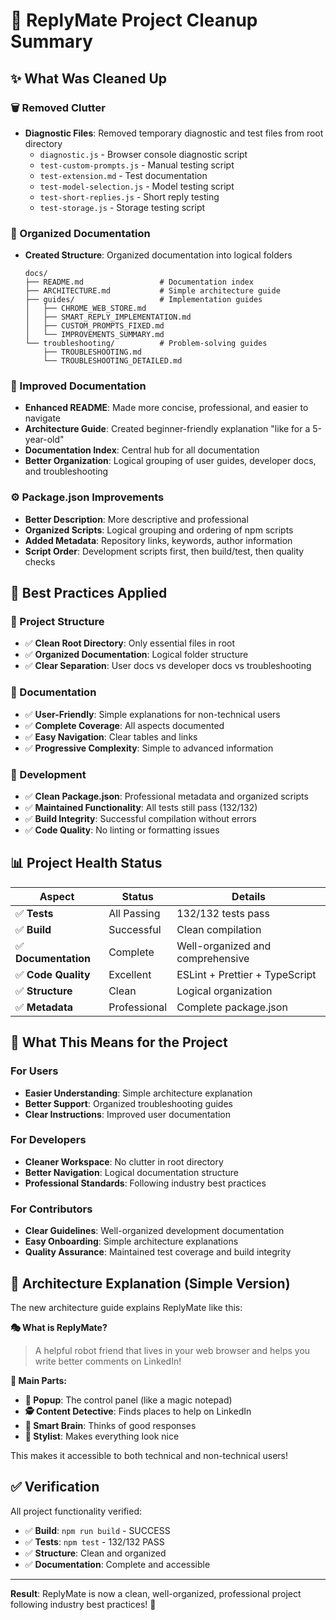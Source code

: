 # 🧹 ReplyMate Project Cleanup Summary

## ✨ What Was Cleaned Up

### 🗑️ Removed Clutter
- **Diagnostic Files**: Removed temporary diagnostic and test files from root directory
  - `diagnostic.js` - Browser console diagnostic script
  - `test-custom-prompts.js` - Manual testing script  
  - `test-extension.md` - Test documentation
  - `test-model-selection.js` - Model testing script
  - `test-short-replies.js` - Short reply testing
  - `test-storage.js` - Storage testing script

### 📁 Organized Documentation
- **Created Structure**: Organized documentation into logical folders
  ```
  docs/
  ├── README.md                 # Documentation index
  ├── ARCHITECTURE.md           # Simple architecture guide
  ├── guides/                   # Implementation guides
  │   ├── CHROME_WEB_STORE.md
  │   ├── SMART_REPLY_IMPLEMENTATION.md
  │   ├── CUSTOM_PROMPTS_FIXED.md
  │   └── IMPROVEMENTS_SUMMARY.md
  └── troubleshooting/          # Problem-solving guides
      ├── TROUBLESHOOTING.md
      └── TROUBLESHOOTING_DETAILED.md
  ```

### 📖 Improved Documentation
- **Enhanced README**: Made more concise, professional, and easier to navigate
- **Architecture Guide**: Created beginner-friendly explanation "like for a 5-year-old"
- **Documentation Index**: Central hub for all documentation
- **Better Organization**: Logical grouping of user guides, developer docs, and troubleshooting

### ⚙️ Package.json Improvements
- **Better Description**: More descriptive and professional
- **Organized Scripts**: Logical grouping and ordering of npm scripts
- **Added Metadata**: Repository links, keywords, author information
- **Script Order**: Development scripts first, then build/test, then quality checks

## 🎯 Best Practices Applied

### 📂 Project Structure
- ✅ **Clean Root Directory**: Only essential files in root
- ✅ **Organized Documentation**: Logical folder structure
- ✅ **Clear Separation**: User docs vs developer docs vs troubleshooting

### 📝 Documentation
- ✅ **User-Friendly**: Simple explanations for non-technical users
- ✅ **Complete Coverage**: All aspects documented
- ✅ **Easy Navigation**: Clear tables and links
- ✅ **Progressive Complexity**: Simple to advanced information

### 🔧 Development
- ✅ **Clean Package.json**: Professional metadata and organized scripts
- ✅ **Maintained Functionality**: All tests still pass (132/132)
- ✅ **Build Integrity**: Successful compilation without errors
- ✅ **Code Quality**: No linting or formatting issues

## 📊 Project Health Status

| Aspect | Status | Details |
|--------|--------|---------|
| ✅ **Tests** | All Passing | 132/132 tests pass |
| ✅ **Build** | Successful | Clean compilation |
| ✅ **Documentation** | Complete | Well-organized and comprehensive |
| ✅ **Code Quality** | Excellent | ESLint + Prettier + TypeScript |
| ✅ **Structure** | Clean | Logical organization |
| ✅ **Metadata** | Professional | Complete package.json |

## 🚀 What This Means for the Project

### For Users
- **Easier Understanding**: Simple architecture explanation
- **Better Support**: Organized troubleshooting guides
- **Clear Instructions**: Improved user documentation

### For Developers
- **Cleaner Workspace**: No clutter in root directory
- **Better Navigation**: Logical documentation structure
- **Professional Standards**: Following industry best practices

### For Contributors
- **Clear Guidelines**: Well-organized development documentation
- **Easy Onboarding**: Simple architecture explanations
- **Quality Assurance**: Maintained test coverage and build integrity

## 🎯 Architecture Explanation (Simple Version)

The new architecture guide explains ReplyMate like this:

**🎭 What is ReplyMate?**
> A helpful robot friend that lives in your web browser and helps you write better comments on LinkedIn!

**🧩 Main Parts:**
- **🎪 Popup**: The control panel (like a magic notepad)
- **🕵️ Content Detective**: Finds places to help on LinkedIn
- **🧠 Smart Brain**: Thinks of good responses
- **🎨 Stylist**: Makes everything look nice

This makes it accessible to both technical and non-technical users!

## ✅ Verification

All project functionality verified:
- ✅ **Build**: `npm run build` - SUCCESS
- ✅ **Tests**: `npm test` - 132/132 PASS
- ✅ **Structure**: Clean and organized
- ✅ **Documentation**: Complete and accessible

---

**Result**: ReplyMate is now a clean, well-organized, professional project following industry best practices! 🎉
